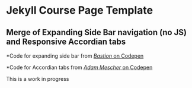 # Jekyll Course Page Template
## Merge of Expanding Side Bar navigation (no JS) and Responsive Accordian tabs
*Code for expanding side bar from [_Bastion_ on Codepen](https://codepen.io/RasmusDesign/pen/zvWGpJ)

*Code for Accordian tabs from [_Adam Mescher_  on Codepen](https://codepen.io/adammescher/pen/mpbPNe)

This is a work in progress
